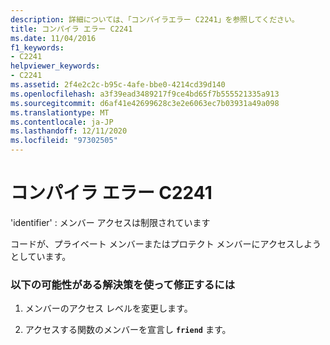 ```yaml
---
description: 詳細については、「コンパイラエラー C2241」を参照してください。
title: コンパイラ エラー C2241
ms.date: 11/04/2016
f1_keywords:
- C2241
helpviewer_keywords:
- C2241
ms.assetid: 2f4e2c2c-b95c-4afe-bbe0-4214cd39d140
ms.openlocfilehash: a3f39ead3489217f9ce4bd65f7b555521335a913
ms.sourcegitcommit: d6af41e42699628c3e2e6063ec7b03931a49a098
ms.translationtype: MT
ms.contentlocale: ja-JP
ms.lasthandoff: 12/11/2020
ms.locfileid: "97302505"
---
```

# <a name="compiler-error-c2241"></a>コンパイラ エラー C2241

'identifier' : メンバー アクセスは制限されています

コードが、プライベート メンバーまたはプロテクト メンバーにアクセスしようとしています。

### <a name="to-fix-by-using-the-following-possible-solutions"></a>以下の可能性がある解決策を使って修正するには

1. メンバーのアクセス レベルを変更します。

1. アクセスする関数のメンバーを宣言し **`friend`** ます。
